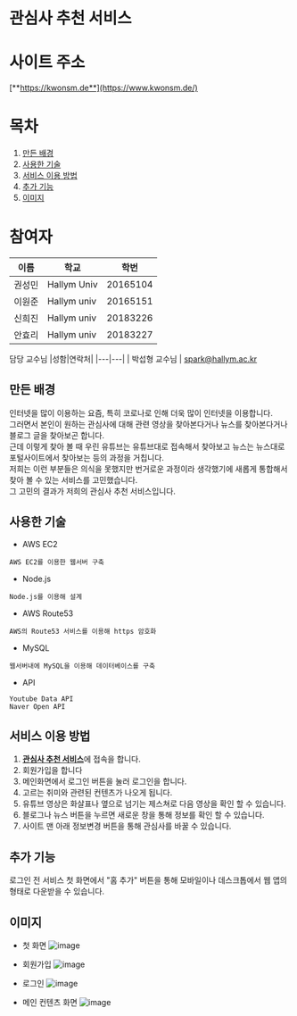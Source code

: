 관심사 추천 서비스
======================
# 사이트 주소
[**https://kwonsm.de**](https://www.kwonsm.de/)

# 목차
1. [만든 배경](#만든-배경)
2. [사용한 기술](#사용한-기술)
3. [서비스 이용 방법](#서비스-이용-방법)
4. [추가 기능](#추가-기능)
5. [이미지](#이미지)

# 참여자
|이름|학교|학번|
|---|---|---|
| 권성민 | Hallym Univ | 20165104
| 이원준 | Hallym univ | 20165151
| 신희진 | Hallym univ | 20183226
| 안효리 | Hallym univ | 20183227

담당 교수님
|성함|연락처|
|---|---|
| 박섭형 교수님 | spark@hallym.ac.kr

## 만든 배경
인터넷을 많이 이용하는 요즘, 특히 코로나로 인해 더욱 많이 인터넷을 이용합니다.<br>
그러면서 본인이 원하는 관심사에 대해 관련 영상을 찾아본다거나 뉴스를 찾아본다거나 블로그 글을 찾아보곤 합니다.<br>
근데 이렇게 찾아 볼 때 우린 유튜브는 유튜브대로 접속해서 찾아보고 뉴스는 뉴스대로 포털사이트에서 찾아보는 등의 과정을 거칩니다.<br>
저희는 이런 부분들은 의식을 못했지만 번거로운 과정이라 생각했기에 새롭게 통합해서 찾아 볼 수 있는 서비스를 고민했습니다.<br>
그 고민의 결과가 저희의 관심사 추천 서비스입니다.

## 사용한 기술
* AWS EC2
```
AWS EC2를 이용한 웹서버 구축
```

* Node.js
```
Node.js를 이용해 설계
```

* AWS Route53
```
AWS의 Route53 서비스를 이용해 https 암호화
```

* MySQL
```
웹서버내에 MySQL을 이용해 데이터베이스를 구축
```

* API
```
Youtube Data API
Naver Open API
```

## 서비스 이용 방법
1. [**관심사 추천 서비스**](https://www.kwonsm.de/)에 접속을 합니다.
2. 회원가입을 합니다
3. 메인화면에서 로그인 버튼을 눌러 로그인을 합니다.
4. 고르는 취미와 관련된 컨텐츠가 나오게 됩니다.
5. 유튜브 영상은 화살표나 옆으로 넘기는 제스쳐로 다음 영상을 확인 할 수 있습니다.
6. 블로그나 뉴스 버튼을 누르면 새로운 창을 통해 정보를 확인 할 수 있습니다.
7. 사이트 맨 아래 정보변경 버튼을 통해 관심사를 바꿀 수 있습니다.

## 추가 기능
로그인 전 서비스 첫 화면에서 "홈 추가" 버튼을 통해 모바일이나 데스크톱에서 웹 앱의 형태로 다운받을 수 있습니다.

## 이미지
* 첫 화면
![image](https://user-images.githubusercontent.com/73637543/121161303-d125fd00-c887-11eb-85c4-a00a26b6ae21.png)

* 회원가입
![image](https://user-images.githubusercontent.com/73637543/121161463-f9adf700-c887-11eb-892f-1a313a5e60c4.png)

* 로그인
![image](https://user-images.githubusercontent.com/73637543/121161519-0af70380-c888-11eb-91c0-290f1d5e2914.png)

* 메인 컨텐츠 화면
![image](https://user-images.githubusercontent.com/73637543/121161625-24984b00-c888-11eb-98ca-05de86c31dc5.png)
